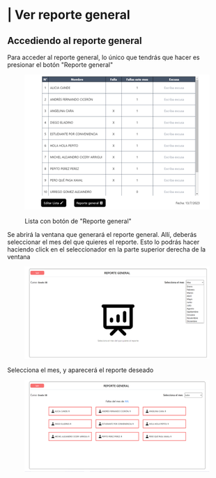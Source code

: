 # | Ver reporte general

## Accediendo al reporte general

Para acceder al reporte general, lo único que tendrás que hacer es presionar el botón "Reporte general"

<figure><img src="../../.gitbook/assets/image (7).png" alt=""><figcaption><p>Lista con botón de "Reporte general"</p></figcaption></figure>

Se abrirá la ventana que generará el reporte general. Allí, deberás seleccionar el mes del que quieres el reporte. Esto lo podrás hacer haciendo click en el seleccionador en la parte superior derecha de la ventana

<figure><img src="../../.gitbook/assets/image (4).png" alt=""><figcaption></figcaption></figure>

Selecciona el mes, y aparecerá el reporte deseado

<figure><img src="../../.gitbook/assets/image (23).png" alt=""><figcaption></figcaption></figure>
